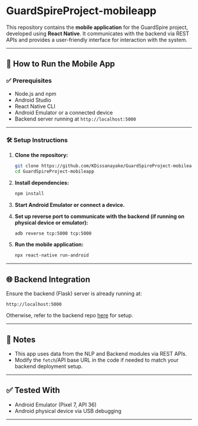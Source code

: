# GuardSpireProject-mobileapp

This repository contains the **mobile application** for the GuardSpire project, developed using **React Native**. It communicates with the backend via REST APIs and provides a user-friendly interface for interaction with the system.

---

## 📱 How to Run the Mobile App

### ✅ Prerequisites

- Node.js and npm
- Android Studio
- React Native CLI
- Android Emulator or a connected device
- Backend server running at `http://localhost:5000`

---

### 🛠️ Setup Instructions

1. **Clone the repository:**

   ```bash
   git clone https://github.com/KDissanayake/GuardSpireProject-mobileapp.git
   cd GuardSpireProject-mobileapp


2. **Install dependencies:**

   ```bash
   npm install
   ```

3. **Start Android Emulator or connect a device.**

4. **Set up reverse port to communicate with the backend (if running on physical device or emulator):**

   ```bash
   adb reverse tcp:5000 tcp:5000
   ```

5. **Run the mobile application:**

   ```bash
   npx react-native run-android
   ```

---

## 🌐 Backend Integration

Ensure the backend (Flask) server is already running at:

```
http://localhost:5000
```

Otherwise, refer to the backend repo [here](https://github.com/KDissanayake/GuardSpireProject-backend) for setup.

---

## 🧾 Notes

* This app uses data from the NLP and Backend modules via REST APIs.
* Modify the `fetch`/API base URL in the code if needed to match your backend deployment setup.

---

## ✅ Tested With

* Android Emulator (Pixel 7, API 36)
* Android physical device via USB debugging

---

